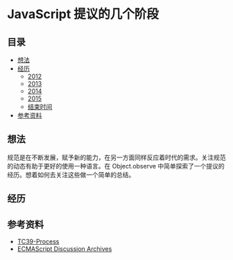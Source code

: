 # JavaScript 提议的几个阶段
## <a name="index"></a> 目录
* [想法](#think)
* [经历](#experience)
  * [2012](#2012)
  * [2013](#2013)
  * [2014](#2014)
  * [2015](#2015)
  * [结束时间](#end)
* [参考资料](#reference)

## <a name="think"></a> 想法
规范是在不断发展，赋予新的能力，在另一方面同样反应着时代的需求。关注规范的动态有助于更好的使用一种语言。在 Object.observe 中简单探索了一个提议的经历。想着如何去关注这些做一个简单的总结。

## <a name="experience"></a> 经历


## <a name="reference"></a> 参考资料
- [TC39-Process][url-TC39-Process]
- [ECMAScript Discussion Archives](https://esdiscuss.org/)

[url-TC39-Process]:https://tc39.github.io/process-document/
[url-2012-05-23-note]:https://esdiscuss.org/notes/2012-05-23#410-objectobserve-rafeal-weinstein
[url-2012-07-25-note]:https://esdiscuss.org/notes/2012-07-25#objectobserve
[url-2012-09-20-note]:https://esdiscuss.org/notes/2012-09-20#objectobserve-update
[url-2013-03-14-note]:https://esdiscuss.org/notes/2013-03-14#48-objectobserve-implementation-report
[url-2013-09-19-note]:https://esdiscuss.org/notes/2013-09-19#7-objectobserve-status-report
[url-2014-01-29-note]:https://esdiscuss.org/notes/2014-01-29#objectobserve-status-report
[url-2014-04-09-note]:https://esdiscuss.org/notes/2014-04-09#objectobserve-update
[url-2014-06-04-note]:https://esdiscuss.org/notes/2014-06-04#objectobserve-status
[url-2014-11-20-note]:https://esdiscuss.org/notes/2014-11-20#56-objectobserve-proposal-to-move-to-stage-3
[url-2015-01-29-note]:https://esdiscuss.org/notes/2015-01-29#objectobserve
[url-update-on-observe]:https://mail.mozilla.org/pipermail/es-discuss/2015-November/044684.html
